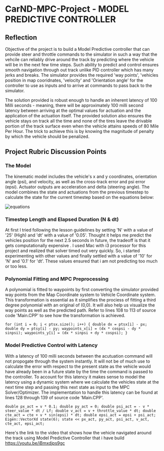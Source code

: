 # CarND-MPC-Project - MODEL PREDICTIVE CONTROLLER

## Reflection

Objective of the project is to build a Model Predictive controller that can provide steer and throttle commands to the simulator in such a way that the vehcile can reliably drive around the track by predicting where the vehicle will be in the next few time steps. Such ability to predict and control ensures smooth navigation through out track unlike PID controller which has many jerks and breaks. The simulator provides the required 'way points', 'vehicles position in map cooridnates, 'velocity' and 'Orientation angle' for the controller to use as inputs and to arrive at commands to pass back to the simulator.

The solution provided is robust enough to handle an inherent latency of 100 Milli seconds - meaning, there will be approximately 100 milli second latency between arriving at the optimal values for actuation and the application of the actuation itself. The provided solution  also ensures the vehicle stays on track all the time and none of the tires  leave the drivable portion of the track surface even when the vehicle attains speeds of 80 Mile Per Hour. The trick to achieve this is by knowing the magnitude of penalty by which the vehicle should be penalized.




## Project Rubric Discussion Points

### The Model

The kinematic model includes the vehicle's x and y coordinates, orientation angle (psi), and velocity, as well as the cross-track error and psi error (epsi). Actuator outputs are acceleration and delta (steering angle). The model combines the state and actuations from the previous timestep to calculate the state for the current timestep based on the equations below:

![equations](./eqns.png)

### Timestep Length and Elapsed Duration (N & dt)

At first I tried following the lesson guidelines by setting 'N' with a value of '25' (High) and  'dt' with a value of '0.05'.
Thought it helps me predict the vehicles position for the next 2.5 seconds in future,  the tradeoff is that it gets computationally expensive . I used Mac with i3 processor for this project and realized that solver timed out very quickly. So, i started experimenting with other values and finally settled with a value of '10' for 'N' and '0.1' for 'dt'.  These values ensured that i am not predicting too much or too less.

### Polynomial Fitting and MPC Preprocessing

A polynomial is fitted to waypoints by first converting the simulator provided way points from the Map Coordinate system to Vehicle Coordinate system. This transformation is essential as it simplifies the prociess of fitting a third degree polynomial with an original of (0,0). It will also help us visualize the way points as well as the predicted path. Refer to lines 108 to 113 of source code 'Main.CPP' to see how the transformation is achieved.



`for (int i = 0; i < ptsx.size(); i++) {
double dx = ptsx[i] - px;
double dy = ptsy[i] - py;
waypoints_x[i] = (dx * cospsi - dy * sinpsi);
waypoints_y[i] = (dx * sinpsi + dy * cospsi);
}`




### Model Predictive Control with Latency

With a latency of 100 milli seconds between the acutuation command will not propogate through the system instantly. It will not be of much use to calculate the error with respect to the present state as the vehicle would have already been in a future state by the time the command is passed to the controller. To account for this latency it makes sense to model the latency using a dynamic system where we calculate the vehicles state at the next time step and passing this next state as input to the MPC Solver/Optimizer. The implementation to handle this latency can be found at lines 128 through 139 of source code 'Main.CPP'.


`double px_act = v * 0.1;
double py_act = 0;
double psi_act = - v * steer_value * dt / Lf;
double v_act = v + throttle_value * dt;
double cte_act = cte + v * sin(epsi) * dt;
double epsi_act = epsi + psi_act;
Eigen::VectorXd state(6);
state << px_act, py_act, psi_act, v_act, cte_act, epsi_act;`


Here's the link to the video that shows how the vehicle navigated around the track using Model Predictive Controller that i have build
https://youtu.be/iBmxdjps9gc





